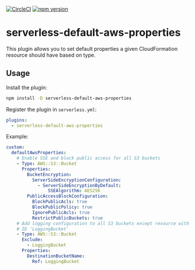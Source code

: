 [![CircleCI](https://circleci.com/gh/neverendingqs/serverless-default-aws-properties.svg?style=svg)](https://circleci.com/gh/neverendingqs/serverless-default-aws-properties)
[![npm version](https://badge.fury.io/js/serverless-default-aws-properties.svg)](https://badge.fury.io/js/serverless-default-aws-properties)

# serverless-default-aws-properties

This plugin allows you to set default properties a given CloudFormation resource
should have based on type.

## Usage

Install the plugin:

```sh
npm install -D serverless-default-aws-properties
```

Register the plugin in `serverless.yml`:

```yaml
plugins:
  - serverless-default-aws-properties
```

Example:

```yaml
custom:
  defaultAwsProperties:
    # Enable SSE and block public access for all S3 buckets
    - Type: AWS::S3::Bucket
      Properties:
        BucketEncryption:
          ServerSideEncryptionConfiguration:
            - ServerSideEncryptionByDefault:
                SSEAlgorithm: AES256
        PublicAccessBlockConfiguration:
          BlockPublicAcls: true
          BlockPublicPolicy: true
          IgnorePublicAcls: true
          RestrictPublicBuckets: true
    # Add logging configuration to all S3 buckets except resource with logical
    # ID 'LoggingBucket'
    - Type: AWS::S3::Bucket
      Exclude:
        - LoggingBucket
      Properties:
        DestinationBucketName:
          Ref: LoggingBucket
```
